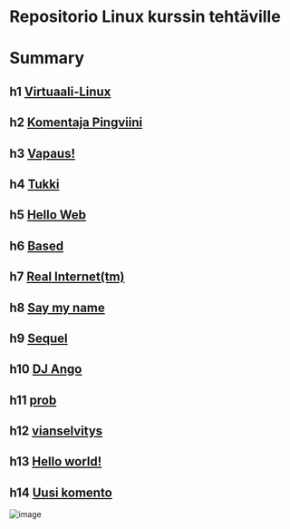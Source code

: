 # Repositorio Linux kurssin tehtäville

# Summary

## h1 [Virtuaali-Linux](https://github.com/divrrv/pingviini/blob/main/h1.md)

## h2 [Komentaja Pingviini](https://github.com/divrrv/pingviini/blob/main/h2.md)

## h3 [Vapaus!](https://github.com/divrrv/pingviini/blob/main/h3.md)

## h4 [Tukki](https://github.com/divrrv/pingviini/blob/main/h4.md)

## h5 [Hello Web](https://github.com/divrrv/pingviini/blob/main/h5.md)

## h6 [Based](https://github.com/divrrv/pingviini/blob/main/h6.md)

## h7 [Real Internet(tm)](https://github.com/divrrv/pingviini/blob/main/h7.md)

## h8 [Say my name](https://github.com/divrrv/pingviini/blob/main/h8.md)

## h9 [Sequel](https://github.com/divrrv/pingviini/blob/main/h9.md)

## h10 [DJ Ango](https://github.com/divrrv/pingviini/blob/main/h10.md)

## h11 [prob](https://github.com/divrrv/pingviini/blob/main/h11.md)

## h12 [vianselvitys](https://github.com/divrrv/pingviini/blob/main/h12.md)

## h13 [Hello world!](https://github.com/divrrv/pingviini/blob/main/h13.md)

## h14 [Uusi komento](https://github.com/divrrv/pingviini/blob/main/h14.md)

![image](https://user-images.githubusercontent.com/112497215/215332551-20b55b58-1919-4b20-8b8f-ace8a7e38e11.png)
